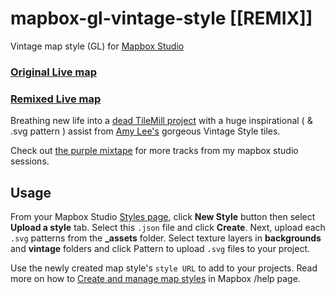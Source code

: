 # mapbox-gl-vintage-style [[REMIX]]

Vintage map style (GL) for [Mapbox Studio](https://www.mapbox.com/mapbox-studio/)

### [Original Live map](https://api.mapbox.com/styles/v1/mslee/cif5p01n202nisaktvljx9mv3.html?title=true&access_token=pk.eyJ1IjoibXNsZWUiLCJhIjoiclpiTWV5SSJ9.P_h8r37vD8jpIH1A6i1VRg#3.29/39.44/-93.30)  

### [Remixed Live map](http://jonahadkins.github.io/mapbox-gl-vintage-style-remix)  
Breathing new life into a [dead TileMill project](https://raw.githubusercontent.com/jonahadkins/mapbox-gl-vintage-style-remix/gh-pages/dead-tilemill-project/.thumb.png) with a huge inspirational ( & .svg pattern ) assist from [Amy Lee's](https://github.com/amyleew) gorgeous Vintage Style tiles.  

Check out [the purple mixtape](https://github.com/jonahadkins/the-purple-mixtape) for more tracks from my mapbox studio sessions.  

## Usage

From your Mapbox Studio [Styles page](https://www.mapbox.com/studio/styles/), click **New Style** button then select **Upload a style** tab. Select this `.json` file and click **Create**. Next, upload each `.svg` patterns from the **_assets** folder. Select texture layers in **backgrounds** and **vintage** folders and click Pattern to upload `.svg` files to your project.

Use the newly created map style's `style URL` to add to your projects. Read more on how to [Create and manage map styles](https://www.mapbox.com/help/getting-started-mapbox-studio-1/#create-a-new-style) in Mapbox /help page.
